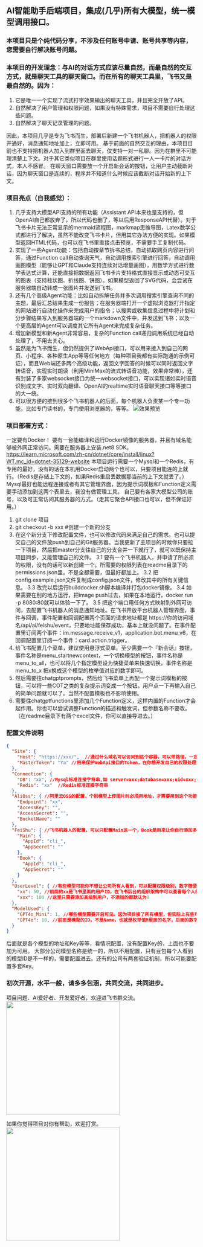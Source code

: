 ## AI智能助手后端项目，集成(几乎)所有大模型，统一模型调用接口。

### 本项目只是个纯代码分享，不涉及任何账号申请、账号共享等内容，您需要自行解决账号问题。

### 本项目的开发理念：与AI的对话方式应该尽量自然，而最自然的交互方式，就是聊天工具的聊天窗口。而在所有的聊天工具里，飞书又是最自然的。因为：
1. 它是唯一一个实现了流式打字效果输出的聊天工具，并且完全开放了API。
2. 自然解决了用户管理和权限问题，如果没有特殊需求，项目不需要自行处理这些问题。
3. 自然解决了聊天记录管理的问题。

因此，本项目几乎是专为飞书而生，部署后新建一个飞书机器人，把机器人的权限开通好，消息通知地址加上，立即可用。
基于前面的自然交互的理由，本项目目前也不支持把机器人加入到群里面去聊天，仅支持一对一私聊。因为在群里不可能理清楚上下文。对于其它类似项目在群里使用话题形式进行一人一卡片的对话方式，本人不感冒。
在聊天窗口需要放一个开启新会话的按钮，让用户主动截断对话，因为聊天窗口是连续的，程序并不知道什么时候应该截断对话开始新的上下文。

### 项目亮点（自我感觉）：
1. 几乎支持大模型API支持的所有功能（Assistant API本来也是支持的，但OpenAI自己都放弃了，所以代码也删了，等以后用ResponseAPI代替）。对于飞书卡片无法正常显示的mermaid流程图，markmap思维导图，Latex数学公式都进行了解决，虽然不能改变飞书卡片，但用其它办法方便的实现。如果模型返回HTML代码，也可以在飞书里直接点击预览，不需要手工复制代码。
2. 实现了一些Agent功能：包括自动按章节拆书总结，自动抓取网页内容进行问答，通过Function call自动查询天气，自动调用搜索引擎进行回答，自动调用画图模型（能够让GPT和Claude支持连续对话增量画图），用数学方式进行数学表达式计算，还能直接把数据返回飞书卡片支持格式直接显示成动态可交互的图表（支持柱状图、折线图、饼图）。如果模型返回了SVG代码，会尝试在服务器端自动转成一张图片并发送到飞书。
3. 还有几个高级Agent功能：比如自动拆解任务并多次调用搜索引擎查询不同的主题，最后汇总结果生成一份报告；在服务器端打开一个虚拟浏览器打开指定的网站进行自动化操作来完成用户的指令；以搜索或收集信息过程中将计划和分步骤结果写入到服务器端的一个markdown文件中，并发送到飞书；以及一个更高层的Agent可以调度其它所有Agent来完成复杂任务。
4. 增加新模型和新Agent非常容易，复杂的Function call递归调用系统已经自动处理了，不用去关心。
5. 虽然是为飞书而生，但仍然提供了WebApi接口，可以用来接入到自己的网页、小程序、各种原生App等等任何地方（每种项目我都有实际跑通的示例可证），而且Web端还多两个高级功能，返回文字回答的时候可以同时返回文字转语音，实现实时朗读（利用MiniMax的流式转语音功能，效果非常棒），还有封装了多家websocket接口为统一websocket接口，可以实现诸如实时语音识别成文字、实时双向翻译、OpenAI的realtime实时语音聊天接口等等接口的大一统。
6. 可以很方便的接到很多个飞书机器人的后面，每个机器人负责某一个专一功能，比如专门读书的，专门使用浏览器的，等等。
![效果预览](readme/preview.png)


### 项目部署方式：
一定要有Docker！
要有一台能编译和运行Docker镜像的服务器，并且有域名能够被外网正常访问。需要在服务器上安装.net8 SDK。https://learn.microsoft.com/zh-cn/dotnet/core/install/linux?WT.mc_id=dotnet-35129-website
本项目运行需要一个Mysql和一个Redis，有专用的最好，没有的话在本机用Docker启动两个也可以，只要项目能连的上就行。（Redis是存储上下文的，如果Redis重启丢数据那当前的上下文就丢了。）
Mysql最好也能远程连接或者有其它管理界面，因为提示词模板和Function定义需要手动添加到这两个表里去，我没有做管理工具。
自己要有各家大模型公司的账号，以及可正常访问其服务器的方式。（走其它聚合API接口也可以，但不保证好用。）
1. git clone 项目
2. git checkout -b xxx  #创建一个新的分支
3. 在这个新分支下修改配置文件，也可以修改代码来满足自己的需求。也可以提交自己的文件放push到自己的Git服务器。当我更新了主项目的时候你只要拉一下项目，然后把master分支往自己的分支合并一下就行了，就可以既保持主项目同步，又能管理自己的文件。
3.1 要有一个飞书机器人，并申请了所必须的权限，没有的话可以新创建一个。所需要的权限列表在readme目录下的permissions.json里。不是全都需要，但最好都加上。
3.2 把config.example.json文件复制成config.json文件，修改其中的所有关键信息。
3.3 改完以后运行builddocker.sh脚本编译并打包docker镜像。
3.4 如果需要在别的地方运行，把image push过去，如果在本地运行，docker run -p 8080:80就可以体验一下了。
3.5 把这个端口用任何方式映射到外网可访问，去配置飞书机器人的消息通知地址。在飞书开放平台机器人管理界面，事件与回调，事件配置和回调配置两个页面的请求地址都是 https://你的访问域名/api/ai/feishu/event，只要地址能保存成功，基本上就没问题了。在事件配置里订阅两个事件：im.message.receive_v1，application.bot.menu_v6，在回调配置里订阅一个事件：card.action.trigger。
4. 给飞书配置几个菜单，建议使用悬浮式菜单。至少需要一个『新会话』按钮，事件名称是menu_startnewcontext，一个切换模型的按钮，事件名称是menu_to_all，也可以将几个指定模型设为快捷菜单来快速切换，事件名称是menu_to_x 把x换成这个模型的枚举值对应的数字即可。
5. 然后需要往chatgptprompts，然后给飞书菜单上再配一个提示词模板的按钮，可以将一些COT之类的复杂提示词变成一个按钮，用户点一下再输入自己的简单问题就可以了。当然不配置模板也不影响使用。
6. 需要往chatgptfunctions里添加几个Function定义，这样内置的Function才会起作用。你也可以尝试调整Function的描述和触发词，但参数名称不要改。
（在readme目录下有两个excel文件，你可以直接导进去。）

### 配置文件说明

```json
{
  "Site": {
    "Host": "https://xxx/",  //通过什么域名可以访问到这个容器，可以带路径，一定要/结尾
    "MasterToken": "Ya" //用来保护WebApi接口的Token，在你想开发自己的权限处理方式之前，生成一个复杂Token放在这儿，可以用这个Token来请求Api接口
  },
  "Connection": {
    "DB": "xx", //Mysql标准连接字符串,如 server=xxx;database=xxx;uid=xxx;pwd=xxx;SslMode=none
    "Redis": "xx"  //Redis标准连接字符串
  },
  "AliOss": { //阿里云OSS的配置，个别模型上传图片时必须用地址，才需要用到这个功能，没有可以直接忽略
    "Endpoint": "xx",
    "AccessKey": "",
    "AccessSecret": "",
    "BucketName": ""
  },
  "FeiShu": { //飞书机器人的配置，可以只配置Main这一个，Book是用来让你自行添加多个其它机器人的时候的参考，只需要复制一个BookFeishuService，复制一个BookFeishuController，改一点里面的内容就可以了。
    "Main": {
      "AppId": "cli_",
      "AppSecret": ""
    },
    "Book": {
      "AppId": "cli_",
      "AppSecret": ""
    }
  },
  "UserLevel": { //有些模型可能你不想让公司所有人看到，可以配置权限级别，数字随便写，跟下面的模型后面的数字是对应的。
    "xx": 50, //前面的xx是飞书里面的用户ID，在飞书后台的组织架构中可以查看每个人的user_id，注意不是OpenId。飞书发过来的消息里也都有每个人的user_id，后面的数字就是他的权限级别。
    "xxx": 100 //这里只需要添加高级别用户，不添加的都默认为0
  },
  "ModelUsed": {
    "GPT4o_Mini": 1, //哪些模型需要开启可见。因为项目接了所有模型，但实际上有些可能暂时没价值，或暂时不想让别人看到。只有在这里添加了的才会在他的飞书上显示出来可选。
    "GPT4o": 10, //前面是模型的ID，不是Name，也就是枚举值M里面的名字，后面的数字如果1就是所有人可见，如果大于1，就只有上面的用户权限>=它的才可见。如果是0就不可见了。虽然不可见，但API仍然可以通过这个模型ID来调用它。
  }
}
```
后面就是各个模型的地址和Key等等，看情况配置，没有配置Key的，上面也不要加为可用。
大部分公司模型名称是统一的，所以不用配置，只有豆包每个人看到的模型ID是不一样的，需要配置进去。还有的公司有两套验证机制，所以可能要配置多套Key。

### 初次开源，水平一般，请多多包涵，共同交流，共同进步。
项目问题、AI爱好者、开发爱好者，欢迎进飞书群交流。
<img src="https://github.com/unfish/AI_Proxy_United/blob/master/readme/feishugroup.png?raw=true" width="300"/>

如果你觉得项目对你有帮助，欢迎打赏。
<img src="https://github.com/unfish/AI_Proxy_United/blob/master/readme/weixin.jpg?raw=true" width="300"/>
